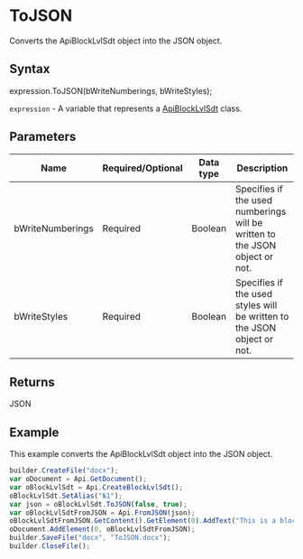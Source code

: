 # ToJSON

Converts the ApiBlockLvlSdt object into the JSON object.

## Syntax

expression.ToJSON(bWriteNumberings, bWriteStyles);

`expression` - A variable that represents a [ApiBlockLvlSdt](../ApiBlockLvlSdt.md) class.

## Parameters

| **Name** | **Required/Optional** | **Data type** | **Description** |
| ------------- | ------------- | ------------- | ------------- |
| bWriteNumberings | Required | Boolean | Specifies if the used numberings will be written to the JSON object or not. |
| bWriteStyles | Required | Boolean | Specifies if the used styles will be written to the JSON object or not. |

## Returns

JSON

## Example

This example converts the ApiBlockLvlSdt object into the JSON object.

```javascript
builder.CreateFile("docx");
var oDocument = Api.GetDocument();
var oBlockLvlSdt = Api.CreateBlockLvlSdt();
oBlockLvlSdt.SetAlias("№1");
var json = oBlockLvlSdt.ToJSON(false, true);
var oBlockLvlSdtFromJSON = Api.FromJSON(json);
oBlockLvlSdtFromJSON.GetContent().GetElement(0).AddText("This is a block text content control.");
oDocument.AddElement(0, oBlockLvlSdtFromJSON);
builder.SaveFile("docx", "ToJSON.docx");
builder.CloseFile();
```